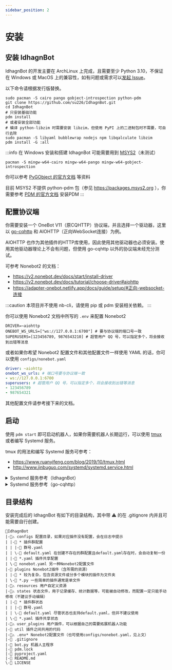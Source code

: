 ```yaml
---
sidebar_position: 2
---
```

# 安装

## 安装 IdhagnBot
IdhagnBot 的开发主要在 ArchLinux 上完成，且需要至少 Python 3.10，不保证在 Windows 或 MacOS 上的兼容性，如有问题或需求可以[发起 Issue](https://github.com/su226/IdhagnBot/issues)。

以下命令请根据发行版替换。

```shell
sudo pacman -S cairo pango gobject-introspection python-pdm
git clone https://github.com/su226/IdhagnBot.git
cd IdhagnBot
# 只安装基础功能
pdm install
# 或者安装全部功能
# 编译 python-libzim 时需要安装 libzim，但使用 PyPI 上的二进制包时不需要，可自行去除
sudo pacman -S libyaml bubblewrap nodejs npm libqalculate libzim
pdm install -G :all
```

:::info
在 Windows 安装和搭建 IdhagnBot 可能需要用到 [MSYS2](https://www.msys2.org/)（未测试）
```shell
pacman -S mingw-w64-cairo mingw-w64-pango mingw-w64-gobject-introspection
```
你可以参考 [PyGObject 的官方文档](https://pygobject.readthedocs.io/en/latest/getting_started.html) 等资料

目前 MSYS2 不提供 python-pdm 包（参见 https://packages.msys2.org ），你需要参考 [PDM 的官方文档](https://pdm.fming.dev) 安装PDM
:::

## 配置协议端
你需要安装一个 OneBot V11（原CQHTTP）协议端，并且选择一个驱动器，这里以 [go-cqhttp](https://github.com/Mrs4s/go-cqhttp) 和 AIOHTTP（正向WebSocket连接）为例。

AIOHTTP 也作为其他插件的HTTP库使用，因此使用其他驱动器也必须安装。使用其他驱动器理论上不会有问题，但使用 go-cqhttp 以外的协议端未经充分测试。

可参考 Nonebot2 的文档：
* https://v2.nonebot.dev/docs/start/install-driver
* https://v2.nonebot.dev/docs/tutorial/choose-driver#aiohttp
* https://adapter-onebot.netlify.app/docs/guide/setup/#正向-websocket-连接

:::caution
本项目并不使用 nb-cli，请使用 pip 或 pdm 安装相关依赖。
:::

你可以使用 Nonebot2 文档中所写的 `.env` 来配置 Nonebot2
```dotenv
DRIVER=~aiohttp
ONEBOT_WS_URLS=["ws://127.0.0.1:6700"] # 要与协议端的端口号一致
SUPERUSERS=[123456789, 9876543210] # 超管用户 QQ 号，可以指定多个，将会接收到出错等消息
```

或者如果你希望 Nonebot2 配置文件和其他配置文件一样使用 YAML 的话，你可以使用 `configs/nonebot.yaml`
```yaml
driver: ~aiohttp
onebot_ws_urls: # 端口号要与协议端一致
- ws://127.0.0.1:6700
superusers: # 超管用户 QQ 号，可以指定多个，将会接收到出错等消息
- 123456789
- 987654321
```

其他配置文件请参考接下来的文档。

## 启动
使用 `pdm start` 即可启动机器人，如果你需要机器人长期运行，可以使用 [tmux](https://github.com/tmux/tmux) 或者编写 Systemd 服务。

tmux 的用法和编写 Systemd 服务可参考：
* https://www.ruanyifeng.com/blog/2019/10/tmux.html
* http://www.jinbuguo.com/systemd/systemd.service.html

<details>
  <summary>Systemd 服务参考（IdhagnBot）</summary>

  ```systemd-unit-file
  [Unit]
  Description=Idhagn Chatbot
  Wants=go-cqhttp.service
  After=go-cqhttp.service

  [Service]
  Type=simple
  WorkingDirectory=工作目录
  ExecStart=pdm run start
  Restart=on-failure
  User=用户

  [Install]
  WantedBy=multi-user.target
  ```

</details>

<details>
  <summary>Systemd 服务参考（go-cqhttp）</summary>

  ```systemd-unit-file
  [Unit]
  Description=go-cqhttp Chatbot Backend
  Wants=network-online.target
  After=network-online.target

  [Service]
  Type=forking
  WorkingDirectory=工作目录
  ExecStart=工作目录/go-cqhttp -d -faststart
  Restart=on-failure
  User=用户

  [Install]
  WantedBy=multi-user.target
  ```

</details>

## 目录结构
安装完成后的 IdhagnBot 有如下的目录结构，其中带 ⚠️ 的在 .gitignore 内并且可能需要自行创建。
```
📁IdhagnBot
|-📁⚠️ configs 配置目录，如果对应插件没有配置，会在日志中提示
| |-📁 * 插件群配置
| | |-📄 群号.yaml
| | \-📄 default.yaml 在创建不存在的群配置且default.yaml存在时，会自动复制一份
| |-📄 *.yaml 插件共享配置
| \-📄 nonebot.yaml 另一种Nonebot2配置文件
|-📁 plugins Nonebot2插件（含所需的资源）
| |-📁 * 较为复杂，包含资源文件或分多个模块的插件为文件夹
| \-📄 *.py 一些简单的插件通常是单文件
|-📁⚠️ resources 用户自定义资源
|-📁⚠️ states 状态文件，用于记录缓存、统计数据等，可能被自动修改，而配置一定只能手动修改（不建议手动编辑）
| |-📁 * 插件群状态
| | |-📄 群号.yaml
| | \-📄 default.yaml 尽管状态也支持default.yaml，但并不建议使用
| \-📄 *.yaml 插件共享状态
|-📁⚠️ user_plugins 用户插件，可以根据自己的需要拓展机器人功能
|-📁 util 插件之间共用的代码
|-📄⚠️ .env* Nonebot2配置文件（也可使用configs/nonebot.yaml，见上文）
|-📄 .gitignore
|-📄 bot.py 机器人主程序
|-📄 pdm.lock
|-📄 pyproject.yaml
|-📄 README.md
\-📄 LICENSE
```
